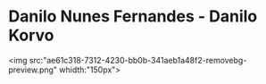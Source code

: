 # Danilo Nunes Fernandes - Danilo Korvo 

<img src:"ae61c318-7312-4230-bb0b-341aeb1a48f2-removebg-preview.png" whidth:"150px">